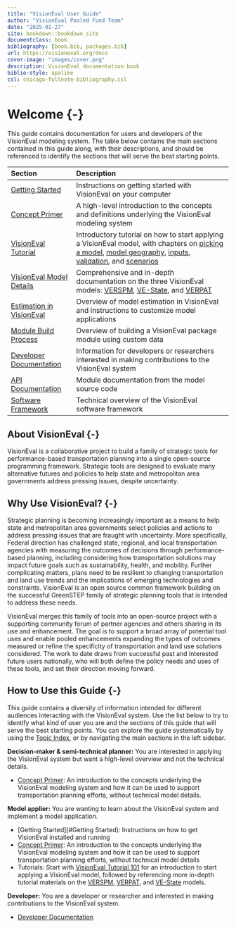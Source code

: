 ```yaml
--- 
title: "VisionEval User Guide"
author: "VisionEval Pooled Fund Team"
date: "2025-01-27"
site: bookdown::bookdown_site
documentclass: book
bibliography: [book.bib, packages.bib]
url: https://visioneval.org/docs
cover-image: "images/cover.png"
description: VisionEval documentation book
biblio-style: apalike
csl: chicago-fullnote-bibliography.csl
---
```


# Welcome {-}

This guide contains documentation for users and developers of the VisionEval modeling system. The table below contains the main
sections contained in this guide along, with their descriptions, and should be referenced to identify the sections that
will serve the best starting points.

| Section | Description|
|:-------------------|:-----------------------------|
| [Getting Started](#getting-started) | Instructions on getting started with VisionEval on your computer |
| [Concept Primer](#conceptprimer) | A high-level introduction to the concepts and definitions underlying the VisionEval modeling system |
| [VisionEval Tutorial](#tutorial) | Introductory tutorial on how to start applying a VisionEval model, with chapters on [picking a model](#picking-a-model), [model geography](#model-geography-and-years), [inputs](#model-inputs), [validation](#validation-and-troubleshooting), and [scenarios](#developing-scenarios) |
| [VisionEval Model Details](#picking-a-model) | Comprehensive and in-depth documentation on the three VisionEval models: [VERSPM](#verspm), [VE-State](#vestate), and [VERPAT](#verpat) |
| [Estimation in VisionEval](#ve-estimation) | Overview of model estimation in VisionEval and instructions to customize model applications |
| [Module Build Process](#ve-buildprocess) | Overview of building a VisionEval package module using custom data |
| [Developer Documentation](#developer) | Information for developers or researchers interested in making contributions to the VisionEval system |
| [API Documentation](#api-documentation) | Module documentation from the model source code |
| [Software Framework](#software-framework) | Technical overview of the VisionEval software framework |

## About VisionEval {-}

VisionEval is a collaborative project to build a family of strategic tools for performance-based transportation planning
into a single open-source programming framework. Strategic tools are designed to evaluate many alternative futures and
policies to help state and metropolitan area governments address pressing issues, despite uncertainty. 

## Why Use VisionEval? {-}

Strategic planning is becoming increasingly important as a means to help state and metropolitan area governments select
policies and actions to address pressing issues that are fraught with uncertainty. More specifically, Federal direction
has challenged state, regional, and local transportation agencies with measuring the outcomes of decisions through
performance-based planning, including considering how transportation solutions may impact future goals such as
sustainability, health, and mobility. Further complicating matters, plans need to be resilient to changing
transportation and land use trends and the implications of emerging technologies and constraints. VisionEval is an open
source common framework building on the successful GreenSTEP family of strategic planning tools that is intended to
address these needs.

VisionEval merges this family of tools into an open-source project with a supporting community forum of partner agencies
and others sharing in its use and enhancement. The goal is to support a broad array of potential tool uses and enable
pooled enhancements expanding the types of outcomes measured or refine the specificity of transportation and land use
solutions considered. The work to date draws from successful past and interested future users nationally, who will both
define the policy needs and uses of these tools, and set their direction moving forward.

## How to Use this Guide {-}

This guide contains a diversity of information intended for different audiences interacting with the VisionEval system.
Use the list below to try to identify what kind of user you are and the sections of this guide that will serve the best
starting points. You can explore the guide systematically by using the [Topic Index](#topic-index), or by navigating
the main sections in the left sidebar.

**Decision-maker & semi-technical planner:** You are interested in applying the VisionEval system but want a high-level
overview and not the technical details.

* [Concept Primer](#conceptprimer): An introduction to the concepts underlying the VisionEval modeling system and how it
can be used to support transportation planning efforts, without technical model details.

**Model applier:** You are wanting to learn about the VisionEval system and implement a model application.

* [Getting Started](#Getting Started): Instructions on how to get VisionEval installed and running
* [Concept Primer](#conceptprimer): An introduction to the concepts underlying the VisionEval modeling system and how it can be used to support transportation planning efforts, without technical model details
* Tutorials: Start with [VisionEval Tutorial 101](#tutorial) for an introduction to start applying a VisionEval model, followed by referencing more in-depth tutorial materials on the [VERSPM](#verspm), [VERPAT](#verpat), and [VE-State](#vestate) models.

**Developer:** You are a developer or researcher and interested in making contributions to the VisionEval system.

* [Developer Documentation](#developer)


